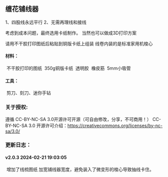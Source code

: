 ## 缠花铺线器

1、四股线永远平行
2、无需再理线和接线

考虑到成本问题，最终选用卡纸制作。
当然也可以做成3D打印方案

请用不干胶打印图纸后粘贴到铜版卡纸上组装
线卷内装的是标准家用机梭心

#### 材料：

​	不干胶打印的图纸
​	350g铜版卡纸
​	透明胶
​	橡皮筋
​	5mm小吸管

#### 工具：

​	剪刀、刻刀、迷你手钻



### 关于授权:

遵循 CC-BY-NC-SA 3.0开源许可开源（可自由修改，分享，不可商用！）
CC-BY-NC-SA 3.0 开源许可介绍：https://creativecommons.org/licenses/by-nc-sa/3.0/



### 更新日志：

#### v2.0.3 2024-02-21 19:03:05

​	增加了线梳图纸
​	加宽铺线器宽度，避免装入了微变形的梭心导致抽线卡住。


